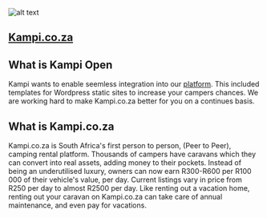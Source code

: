 ![alt text](https://github.com/[username]/[reponame]/blob/[branch]/image.jpg?raw=true)

## [Kampi.co.za](https://kampi.co.za/s)

## What is Kampi Open
Kampi wants to enable seemless integration into our [platform](https://kampi.co.za). This included templates for Wordpress static sites to increase your campers chances. We are working hard to make Kampi.co.za better for you on a continues basis.

## What is Kampi.co.za
Kampi.co.za is South Africa's first person to person, (Peer to Peer), camping rental platform. Thousands of campers have caravans which they can convert into real assets, adding money to their pockets. Instead of being an underutilised luxury, owners can now earn R300-R600 per R100 000 of their vehicle's value, per day. Current listings vary in price from R250 per day to almost R2500 per day. Like renting out a vacation home, renting out your caravan on Kampi.co.za can take care of annual maintenance, and even pay for vacations.
